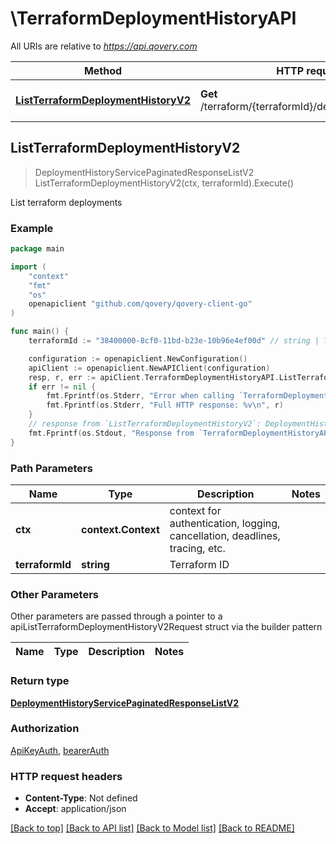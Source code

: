 # \TerraformDeploymentHistoryAPI

All URIs are relative to *https://api.qovery.com*

Method | HTTP request | Description
------------- | ------------- | -------------
[**ListTerraformDeploymentHistoryV2**](TerraformDeploymentHistoryAPI.md#ListTerraformDeploymentHistoryV2) | **Get** /terraform/{terraformId}/deploymentHistoryV2 | List terraform deployments



## ListTerraformDeploymentHistoryV2

> DeploymentHistoryServicePaginatedResponseListV2 ListTerraformDeploymentHistoryV2(ctx, terraformId).Execute()

List terraform deployments



### Example

```go
package main

import (
	"context"
	"fmt"
	"os"
	openapiclient "github.com/qovery/qovery-client-go"
)

func main() {
	terraformId := "38400000-8cf0-11bd-b23e-10b96e4ef00d" // string | Terraform ID

	configuration := openapiclient.NewConfiguration()
	apiClient := openapiclient.NewAPIClient(configuration)
	resp, r, err := apiClient.TerraformDeploymentHistoryAPI.ListTerraformDeploymentHistoryV2(context.Background(), terraformId).Execute()
	if err != nil {
		fmt.Fprintf(os.Stderr, "Error when calling `TerraformDeploymentHistoryAPI.ListTerraformDeploymentHistoryV2``: %v\n", err)
		fmt.Fprintf(os.Stderr, "Full HTTP response: %v\n", r)
	}
	// response from `ListTerraformDeploymentHistoryV2`: DeploymentHistoryServicePaginatedResponseListV2
	fmt.Fprintf(os.Stdout, "Response from `TerraformDeploymentHistoryAPI.ListTerraformDeploymentHistoryV2`: %v\n", resp)
}
```

### Path Parameters


Name | Type | Description  | Notes
------------- | ------------- | ------------- | -------------
**ctx** | **context.Context** | context for authentication, logging, cancellation, deadlines, tracing, etc.
**terraformId** | **string** | Terraform ID | 

### Other Parameters

Other parameters are passed through a pointer to a apiListTerraformDeploymentHistoryV2Request struct via the builder pattern


Name | Type | Description  | Notes
------------- | ------------- | ------------- | -------------


### Return type

[**DeploymentHistoryServicePaginatedResponseListV2**](DeploymentHistoryServicePaginatedResponseListV2.md)

### Authorization

[ApiKeyAuth](../README.md#ApiKeyAuth), [bearerAuth](../README.md#bearerAuth)

### HTTP request headers

- **Content-Type**: Not defined
- **Accept**: application/json

[[Back to top]](#) [[Back to API list]](../README.md#documentation-for-api-endpoints)
[[Back to Model list]](../README.md#documentation-for-models)
[[Back to README]](../README.md)

